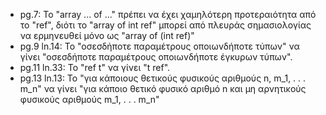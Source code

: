 * pg.7:
  Το "array ... of ..." πρέπει να έχει χαμηλότερη προτεραιότητα από το "ref", διότι το "array of int ref" μπορεί από πλευράς σημασιολογίας να ερμηνευθεί μόνο ως "array of (int ref)"
* pg.9 ln.14:
  Το "οσεσδήποτε παραμέτρους οποιωνδήποτε τύπων" να γίνει "οσεσδήποτε παραμέτρους οποιωνδήποτε έγκυρων τύπων".
* pg.11 ln.33:
  Το "ref t" να γίνει "t ref".
* pg.13 ln.13:
  Το "για κάποιους θετικούς φυσικούς αριθμούς n, m_1, . . . m_n" να γίνει "για κάποιο θετικό φυσικό αριθμό n και μη αρνητικούς φυσικούς αριθμούς m_1, . . . m_n"
